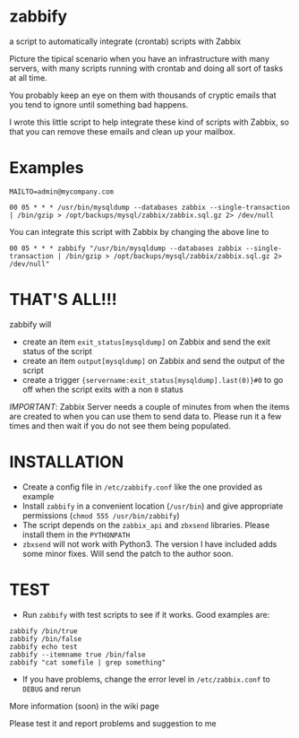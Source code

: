 zabbify
=======

a script to automatically integrate (crontab) scripts with Zabbix

Picture the tipical scenario when you have an infrastructure with many servers, with many scripts running 
with crontab and doing all sort of tasks at all time.

You probably keep an eye on them with thousands of cryptic emails that you tend to ignore until something bad happens.

I wrote this little script to help integrate these kind of scripts with Zabbix, so that you can remove these emails
and clean up your mailbox.

Examples
=======

```
MAILTO=admin@mycompany.com

00 05 * * * /usr/bin/mysqldump --databases zabbix --single-transaction | /bin/gzip > /opt/backups/mysql/zabbix/zabbix.sql.gz 2> /dev/null
```
You can integrate this script with Zabbix by changing the above line to 

```
00 05 * * * zabbify "/usr/bin/mysqldump --databases zabbix --single-transaction | /bin/gzip > /opt/backups/mysql/zabbix/zabbix.sql.gz 2> /dev/null"
```

THAT'S ALL!!!
====

zabbify will
* create an item `exit_status[mysqldump]` on Zabbix and send the exit status of the script
* create an item `output[mysqldump]` on Zabbix and send the output of the script
* create a trigger `{servername:exit_status[mysqldump].last(0)}#0` to go off when the script exits with a non `0` status

*IMPORTANT*: Zabbix Server needs a couple of minutes from when the items are created to when you can use them to send data to. Please run it a few times and then wait if you do not see them being populated.

INSTALLATION
====

* Create a config file in `/etc/zabbify.conf` like the one provided as example
* Install `zabbify` in a convenient location (`/usr/bin`) and give appropriate permissions (`chmod 555 /usr/bin/zabbify`)
* The script depends on the `zabbix_api` and `zbxsend` libraries. Please install them in the `PYTHONPATH`
* `zbxsend` will not work with Python3. The version I have included adds some minor fixes. Will send the patch to the author soon.

TEST
====

* Run `zabbify` with test scripts to see if it works. Good examples are:

``` 
zabbify /bin/true
zabbify /bin/false
zabbify echo test
zabbify --itemname true /bin/false
zabbify "cat somefile | grep something"
```

* If you have problems, change the error level in `/etc/zabbix.conf` to `DEBUG` and rerun


More information (soon) in the wiki page

Please test it and report problems and suggestion to me 

